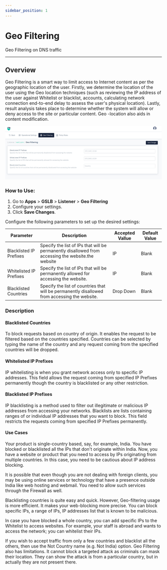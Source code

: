 ```yaml
---
sidebar_position: 1
---
```


# Geo Filtering

Geo Filtering on DNS traffic

---

## Overview

Geo Filtering is a smart way to limit access to Internet content as per the geographic location of the user. Firstly, we determine the location of the user using the Geo location techniques (such as reviewing the IP address of the user against Whitelist or blacklist, accounts, calculating network connection end-to-end delay to assess the user's physical location). Lastly, result analysis takes place to determine whether the system will allow or deny access to the site or particular content. Geo -location also aids in content modification.

![geo_filtering](/img/gslb/v8/geo_filtering.png)

### How to Use:
1. Go to  **Apps** > **GSLB** > **Listener** > **Geo Filtering**
2. Configure your settings.
3. Click **Save Changes**.  

Configure the following parameters to set up the desired settings:

| Parameter |Description | Accepted Vallue | Default Value 
| ----------- | -----------  | ----------- | ------------ |
| Blacklisted IP Prefixes | Specify the list of IPs that will be permanently disallowed from accessing the website.the website  | IP | Blank 
| Whitelisted IP Prefixes | Specify the list of IPs that will be permanently allowed for accessing the website. | IP | Blank 
| Blacklisted Countries  | Specify the list of countries that will be permanently disallowed from accessing  the website. | Drop Down | Blank   

### Description 

#### Blacklisted Countries

To block requests based on country of origin. It enables the request to be filtered based on the countries specified. Countries can be selected by typing the name of the country and any request coming from the specified countries will be dropped.

#### Whitelisted IP Prefixes

IP whitelisting is when you grant network access only to specific IP addresses. This field allows the request coming from specified IP Prefixes permanently though the country is blacklisted or any other restriction.

#### Blacklisted IP Prefixes

IP blacklisting is a method used to filter out illegitimate or malicious IP addresses from accessing your networks. Blacklists are lists containing ranges of or individual IP addresses that you want to block. This field restricts the requests coming from specified IP Prefixes permanently. 

#### Use Cases

Your product is single-country based, say, for example, India. You have blocked or blacklisted all the IPs that don't originate within India. Now, you have a website or product that you need to access by IPs originating from multiple countries. In this case, you need to be cautious about IP address blocking.

It is possible that even though you are not dealing with foreign clients, you may be using online services or technology that have a presence outside India like web hosting and webmail. You need to allow such services through the Firewall as well.

Blacklisting countries is quite easy and quick. However, Geo-filtering usage is more efficient. It makes your web-blocking more precise. You can block specific IPs, a range of IPs, IP addresses list that is known to be malicious.

In case you have blocked a whole country, you can add specific IPs to the Whitelist to access websites. For example, your staff is abroad and wants to access the network; you can whitelist their IPs.

If you wish to accept traffic from only a few countries and blacklist all the others, then use the Not Country name (e.g. Not India) option. Geo Filtering also has limitations. It cannot block a targeted attack as criminals can mask their location. They can show the attack is from a particular country, but in actually they are not present there.

